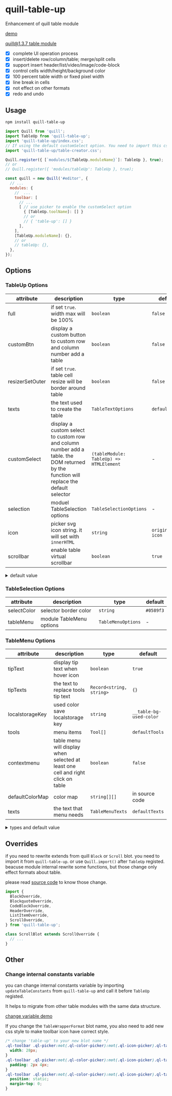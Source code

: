 # quill-table-up

Enhancement of quill table module

[demo](https://zzxming.github.io/quill-table-up/)

[quill@1.3.7 table module](https://github.com/zzxming/quill-table)

- [x] complete UI operation process
- [x] insert/delete row/column/table; merge/split cells
- [x] support insert header/list/video/image/code-block
- [x] control cells width/height/background color
- [x] 100 percent table width or fixed pixel width
- [x] line break in cells
- [x] not effect on other formats
- [x] redo and undo

## Usage

```sh
npm install quill-table-up
```

```js
import Quill from 'quill';
import TableUp from 'quill-table-up';
import 'quill-table-up/index.css';
// If using the default customSelect option. You need to import this css
import 'quill-table-up/table-creator.css';

Quill.register({ [`modules/${TableUp.moduleName}`]: TableUp }, true);
// or
// Quill.register({ 'modules/tableUp': TableUp }, true);

const quill = new Quill('#editor', {
  // ...
  modules: {
    //  ...
    toolbar: [
      // ...
      [ // use picker to enable the customSelect option
        { [TableUp.toolName]: [] }
        // or
        // { 'table-up': [] }
      ],
    ],
    [TableUp.moduleName]: {},
    // or
    // tableUp: {},
  },
});
```

## Options

### TableUp Options

| attribute       | description                                                                                                                             | type                                    | default             |
| --------------- | --------------------------------------------------------------------------------------------------------------------------------------- | --------------------------------------- | ------------------- |
| full            | if set `true`. width max will be 100%                                                                                                   | `boolean`                               | `false`             |
| customBtn       | display a custom button to custom row and column number add a table                                                                     | `boolean`                               | `false`             |
| resizerSetOuter | if set `true`. table cell resize will be border around table                                                                            | `boolean`                               | `false`             |
| texts           | the text used to create the table                                                                                                       | `TableTextOptions`                      | `defaultTexts`      |
| customSelect    | display a custom select to custom row and column number add a table. the DOM returned by the function will replace the default selector | `(tableModule: TableUp) => HTMLElement` | -                   |
| selection       | moduel TableSelection options                                                                                                           | `TableSelectionOptions`                 | -                   |
| icon            | picker svg icon string. it will set with `innerHTML`                                                                                    | `string`                                | `origin table icon` |
| scrollbar       | enable table virtual scrollbar                                                                                                          | `boolean`                               | `true`              |

<details>
  <summary> default value </summary>

```ts
const defaultTexts = {
  customBtnText: 'Custom',
  confirmText: 'Confirm',
  cancelText: 'Cancel',
  rowText: 'Row',
  colText: 'Column',
  notPositiveNumberError: 'Please enter a positive integer',
};
```

</details>

### TableSelection Options

| attribute   | description              | type               | default   |
| ----------- | ------------------------ | ------------------ | --------- |
| selectColor | selector border color    | `string`           | `#0589f3` |
| tableMenu   | module TableMenu options | `TableMenuOptions` | -         |

### TableMenu Options

| attribute       | description                                                                      | type                     | default                 |
| --------------- | -------------------------------------------------------------------------------- | ------------------------ | ----------------------- |
| tipText         | display tip text when hover icon                                                 | `boolean`                | `true`                  |
| tipTexts        | the text to replace tools tip text                                               | `Record<string, string>` | `{}`                    |
| localstorageKey | used color save localstorage key                                                 | `string`                 | `__table-bg-used-color` |
| tools           | menu items                                                                       | `Tool[]`                 | `defaultTools`          |
| contextmenu     | table menu will display when selected at least one cell and right click on table | `boolean`                | `false`                 |
| defaultColorMap | color map                                                                        | `string[][]`             | in source code          |
| texts           | the text that menu needs                                                         | `TableMenuTexts`         | `defaultTexts`          |

<details>
  <summary> types and default value </summary>

```ts
interface ToolOption {
  name: string;
  icon: string | ((tableModule: TableUp) => HTMLElement);
  tip?: string;
  key?: string; // the attribute name to set on td.
  isColorChoose?: boolean;
  handle: (tableModule: TableUp, selectedTds: TableCellInnerFormat[], e: Event | string) => void;
}
interface ToolOptionBreak {
  name: 'break';
}
type Tool = ToolOption | ToolOptionBreak;

const defaultTools = [
  {
    name: 'InsertTop',
    icon: InsertTop,
    tip: 'Insert a row above',
    handle: (tableModule) => {},
  },
  {
    name: 'InsertRight',
    icon: InsertRight,
    tip: 'Insert a column right',
    handle: (tableModule) => {},
  },
  {
    name: 'InsertBottom',
    icon: InsertBottom,
    tip: 'Insert a row below',
    handle: (tableModule) => {},
  },
  {
    name: 'InsertLeft',
    icon: InsertLeft,
    tip: 'Insert a column Left',
    handle: (tableModule) => {},
  },
  {
    name: 'break',
  },
  {
    name: 'MergeCell',
    icon: MergeCell,
    tip: 'Merge Cell',
    handle: (tableModule) => {},
  },
  {
    name: 'SplitCell',
    icon: SplitCell,
    tip: 'Split Cell',
    handle: (tableModule) => {},
  },
  {
    name: 'break',
  },
  {
    name: 'DeleteRow',
    icon: RemoveRow,
    tip: 'Delete Row',
    handle: (tableModule) => {},
  },
  {
    name: 'DeleteColumn',
    icon: RemoveColumn,
    tip: 'Delete Column',
    handle: (tableModule) => {},
  },
  {
    name: 'DeleteTable',
    icon: RemoveTable,
    tip: 'Delete table',
    handle: (tableModule) => {},
  },
  {
    name: 'break',
  },
  {
    name: 'BackgroundColor',
    icon: Color,
    isColorChoose: true,
    tip: 'Set background color',
    key: 'background-color',
    handle: (tableModule, selectedTds, color) => {},
  },
  {
    name: 'BorderColor',
    icon: Border,
    isColorChoose: true,
    tip: 'Set border color',
    key: 'border-color',
    handle: (tableModule, selectedTds, color) => {},
  },
];
interface TableMenuTexts {
  custom: string;
  clear: string;
}
const defaultTexts = {
  custom: 'Custom',
  clear: 'Clear',
};
```

</details>

## Overrides

if you need to rewrite extends from quill `Block` or `Scroll` blot. you need to import it from `quill-table-up`. or use `Quill.import()` after `TableUp` registed. beacuse module internal rewrite some functions, but those change only effect formats about table.

please read [source code](https://github.com/zzxming/quill-table-up/tree/master/src/formats/overrides) to know those change.

```ts
import {
  BlockOverride,
  BlockquoteOverride,
  CodeBlockOverride,
  HeaderOverride,
  ListItemOverride,
  ScrollOverride,
} from 'quill-table-up';

class ScrollBlot extends ScrollOverride {
  // ...
}
```

## Other

### Change internal constants variable

you can change internal constants variable by importing `updateTableConstants` from `quill-table-up` and call it before `TableUp` registed.

It helps to migrate from other table modules with the same data structure.

[change variable demo](https://github.com/zzxming/quill-table-up/blob/master/docs/update-constants.js)

If you change the `TableWrapperFormat` blot name, you also need to add new css style to make toolbar icon have correct style.

```css
/* change 'table-up' to your new blot name */
.ql-toolbar .ql-picker:not(.ql-color-picker):not(.ql-icon-picker).ql-table-up {
  width: 28px;
}
.ql-toolbar .ql-picker:not(.ql-color-picker):not(.ql-icon-picker).ql-table-up .ql-picker-label {
  padding: 2px 4px;
}
.ql-toolbar .ql-picker:not(.ql-color-picker):not(.ql-icon-picker).ql-table-up .ql-picker-label svg {
  position: static;
  margin-top: 0;
}
```
